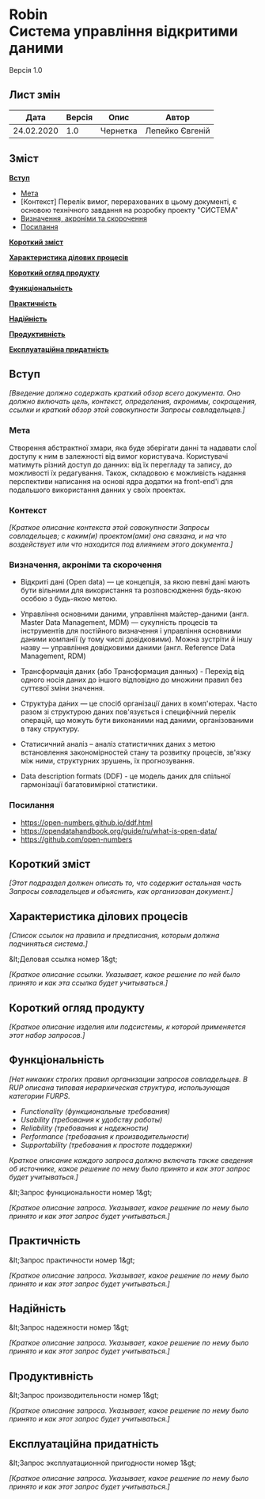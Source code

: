 #  Robin <br/> Система управління відкритими даними
Версія 1.0

## Лист змін
| Дата | Версія | Опис | Автор |
| --- | --- | --- | --- |
| 24.02.2020 | 1.0 | Чернетка | Лепейко Євгеній |

## Зміст

**[Вступ](#intro)**
*   [Мета](#intro-goal)
*   [Контекст] Перелік вимог, перерахованих в цьому документі, є основою технічного завдання на розробку проекту "СИСТЕМА"
*   [Визначення, акроніми та скорочення](#intro-words)
*   [Посилання](#intro-links)

**[Короткий зміст](#content)** <br/>

**[Характеристика ділових процесів](#characteristic)** <br/>

**[Короткий огляд продукту](#overview)** <br/>

**[Функціональність](#functionality)** <br/>

**[Практичність](#practicality)** <br/>

**[Надійність](#reliability)** <br/>

**[Продуктивність](#productivity)** <br/>

**[Експлуатаційна придатність](#suitability)** <br/>


## <a name="intro"></a> Вступ

_[Введение должно содержать краткий обзор всего документа. Оно должно включать цель, контекст, определения, акронимы, сокращения, ссылки и краткий обзор этой совокупности Запросы совладельцев.]_

### <a name="intro-goal"></a> Мета

Створення абстрактної хмари, яка буде зберігати данні та надавати слоЇ доступу к ним в залежності від вимог користувача. Користувачі матимуть різний доступ до данних: від їх перегладу та запису, до можливості їх редагування. Також, складовою є можливість надання перспективи написання на основі ядра додатки на front-end'і для подальшого використання данних у своїх проектах.

### <a name="intro-context"></a> Контекст

_[Краткое описание контекста этой совокупности Запросы совладельцев; с каким(и) проектом(ами) она связана, и на что воздействует или что находится под влиянием этого документа.]_

### <a name="intro-words"></a> Визначення, акроніми та скорочення

* Відкриті дані (Open data) — це концепція, за якою певні дані мають бути вільними для використання та розповсюдження будь-якою особою з будь-якою метою.

* Управління основними даними, управління майстер-даними (англ. Master Data Management, MDM) — сукупність процесів та інструментів для постійного визначення і управління основними даними компанії (у тому числі довідковими). Можна зустріти й іншу назву — управління довідковими даними (англ. Reference Data Management, RDM)
* Трансформація даних (або Трансформация данных) - Перехід від одного носія даних до іншого відповідно до множини правил без суттєвої зміни значення.

* Структу́ра да́них — це спосіб організації даних в комп'ютерах. Часто разом зі структурою даних пов'язується і специфічний перелік операцій, що можуть бути виконаними над даними, організованими в таку структуру.

* Статисичний аналіз  – аналіз статистичних даних з метою встановлення закономірностей стану та розвитку процесів, зв'язку між ними, структурних зрушень, їх прогнозування.

* Data description formats (DDF) - це модель даних для спільної гармонізації багатовимірної статистики.

### <a name="intro-links"></a> Посилання

* https://open-numbers.github.io/ddf.html
* https://opendatahandbook.org/guide/ru/what-is-open-data/
* https://github.com/open-numbers

## <a name="content"></a> Короткий зміст

_[Этот подраздел должен описать то, что содержит остальная часть Запросы совладельцев и объяснить, как организован документ.]_

## <a name="characteristic"></a> Характеристика ділових процесів

_[Список ссылок на правила и предписания, которым должна подчиняться система.]_

\&lt;Деловая ссылка номер 1\&gt;

_[Краткое описание ссылки. Указывает, какое решение по ней было принято и как эта ссылка будет учитываться.]_

## <a name="overview"></a> Короткий огляд продукту

_[Краткое описание изделия или подсистемы, к которой применяется этот набор запросов.]_

## <a name="functionality"></a> Функціональність

_[Нет никаких строгих правил организации запросов совладельцев. В RUP описана типовая иерархическая структура, использующая категории FURPS._

- _Functionality (функциональные требования)_
- _Usability (требования к удобству работы)_
- _Reliability (требования к надежности)_
- _Performance (требования к производительности)_
- _Supportability (требования к простоте поддержки)_

_Краткое описание каждого запроса должно включать также сведения об источнике, какое решение по нему было принято и как этот запрос будет учитываться.]_

\&lt;Запрос функциональности номер 1\&gt;

_[Краткое описание запроса. Указывает, какое решение по нему было принято и как этот запрос будет учитываться.]_

## <a name="practicality"></a> Практичність

\&lt;Запрос практичности номер 1\&gt;

_[Краткое описание запроса. Указывает, какое решение по нему было принято и как этот запрос будет учитываться.]_

## <a name="reliability"></a> Надійність

\&lt;Запрос надежности номер 1\&gt;

_[Краткое описание запроса. Указывает, какое решение по нему было принято и как этот запрос будет учитываться.]_

## <a name="productivity"></a> Продуктивність

\&lt;Запрос производительности номер 1\&gt;

_[Краткое описание запроса. Указывает, какое решение по нему было принято и как этот запрос будет учитываться.]_

## <a name="suitability"></a> Експлуатаційна придатність

\&lt;Запрос эксплуатационной пригодности номер 1\&gt;

_[Краткое описание запроса. Указывает, какое решение по нему было принято и как этот запрос будет учитываться.]_
